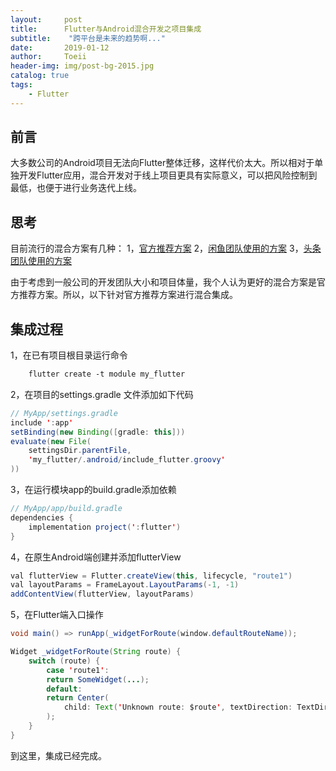 ```yaml
---
layout:     post
title:      Flutter与Android混合开发之项目集成
subtitle:    "跨平台是未来的趋势啊..."
date:       2019-01-12
author:     Toeii
header-img: img/post-bg-2015.jpg
catalog: true
tags:
    - Flutter
---
```


## 前言
大多数公司的Android项目无法向Flutter整体迁移，这样代价太大。所以相对于单独开发Flutter应用，混合开发对于线上项目更具有实际意义，可以把风险控制到最低，也便于进行业务迭代上线。

## 思考
目前流行的混合方案有几种：
    1，[官方推荐方案](https://github.com/flutter/flutter/wiki/Add-Flutter-to-existing-apps) 
    2，[闲鱼团队使用的方案](https://yq.aliyun.com/articles/618599?spm=a2c4e.11153959.0.0.4f29616b9f6OWs)
    3，[头条团队使用的方案](https://mp.weixin.qq.com/s/wdbVVzZJFseX2GmEbuAdfA)

由于考虑到一般公司的开发团队大小和项目体量，我个人认为更好的混合方案是官方推荐方案。所以，以下针对官方推荐方案进行混合集成。

## 集成过程
1，在已有项目根目录运行命令

```XML
    flutter create -t module my_flutter
```

2，在项目的settings.gradle 文件添加如下代码

```java
// MyApp/settings.gradle
include ':app'                                    
setBinding(new Binding([gradle: this]))                                 
evaluate(new File(                                                    
    settingsDir.parentFile,                                            
    'my_flutter/.android/include_flutter.groovy'                       
)) 
```

3，在运行模块app的build.gradle添加依赖

```java
// MyApp/app/build.gradle
dependencies {
    implementation project(':flutter')
}
```

4，在原生Android端创建并添加flutterView

```java
val flutterView = Flutter.createView(this, lifecycle, "route1")
val layoutParams = FrameLayout.LayoutParams(-1, -1)
addContentView(flutterView, layoutParams)
```

5，在Flutter端入口操作

```java
void main() => runApp(_widgetForRoute(window.defaultRouteName));

Widget _widgetForRoute(String route) {
    switch (route) {
        case 'route1':
        return SomeWidget(...);
        default:
        return Center(
            child: Text('Unknown route: $route', textDirection: TextDirection.ltr),
        );
    }
}
```

到这里，集成已经完成。





